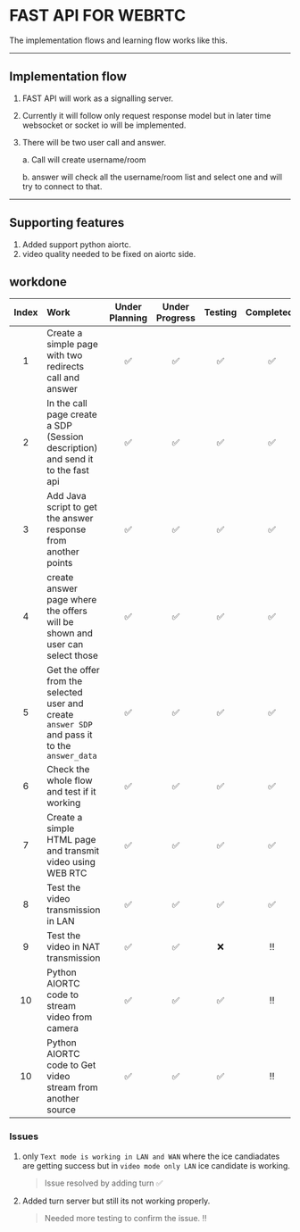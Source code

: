 # FAST API FOR WEBRTC

The implementation flows and learning flow works like this.

---
## Implementation flow
1. FAST API will work as a signalling server.
2. Currently it will follow only request response model but in later time websocket or socket io will be implemented.
3. There will be two user call and answer.
    
    a. Call will create username/room
    
    b. answer will check all the username/room list and select one and will try to connect to that.

---
## Supporting features
1. Added support python aiortc.
2. video quality needed to be fixed on aiortc side.



## workdone
| Index | Work | Under Planning | Under Progress | Testing | Completeds | Comments |
|:--:|:---|:---:|:--:|:---:|:---:|:--|
|1|Create a simple page with two redirects call and answer | :white_check_mark: | :white_check_mark: | :white_check_mark: | :white_check_mark: | |
|2| In the call page create a SDP (Session description) and send it to the fast api | :white_check_mark: | :white_check_mark: | :white_check_mark: | :white_check_mark: | Sending to `localhost:8080/offer_data` as post request |
|3| Add Java script to get the answer response from another points | :white_check_mark: | :white_check_mark: | :white_check_mark: | :white_check_mark: | Added java script which request from `localhost:8080/get_answer/<username>` if anyone answers from answer page then it will take it and connect with the client |
|4| create answer page where the offers will be shown and user can select those | :white_check_mark: | :white_check_mark: | :white_check_mark: | :white_check_mark: | took the keys from the `offers` directionay and passed it to jinja compiler |
|5| Get the offer from the selected user and create `answer SDP`  and pass it to the  `answer_data`| :white_check_mark: | :white_check_mark: | :white_check_mark: | :white_check_mark: | Done |
|6| Check the whole flow and test if it working |:white_check_mark: | :white_check_mark: | :white_check_mark: | :white_check_mark: | text is being transmitted and ICE candidate is working :blush:
|7| Create a simple HTML page and transmit video using WEB RTC | :white_check_mark: | :white_check_mark: | :white_check_mark: | :white_check_mark: | Created using miniwebrtc github and working |
|8| Test the video transmission in LAN | :white_check_mark: | :white_check_mark: | :white_check_mark: | :white_check_mark: | LAN CONNECTION WORKING WITH VIDEO TRANSMISSION |
|9| Test the video in NAT transmission | :white_check_mark: | :white_check_mark: | :x: | :bangbang: | Only text data channel is working but video transmission is not working |
|10| Python AIORTC code to stream video from camera | :white_check_mark: | :white_check_mark: | :white_check_mark: | :bangbang: | Video working in LAN testing in WAN Left |
|10| Python AIORTC code to Get video stream from another source | :white_check_mark: | :white_check_mark: | :white_check_mark: | :bangbang: | Video working in LAN testing in WAN Left |


### Issues

1. only `Text mode is working in LAN and WAN` where the ice candiadates are getting success but in `video mode only LAN` ice candidate is working. 

    > Issue resolved by adding turn :white_check_mark:

2. Added turn server but still its not working properly.
    > Needed more testing to confirm the issue. :bangbang:
